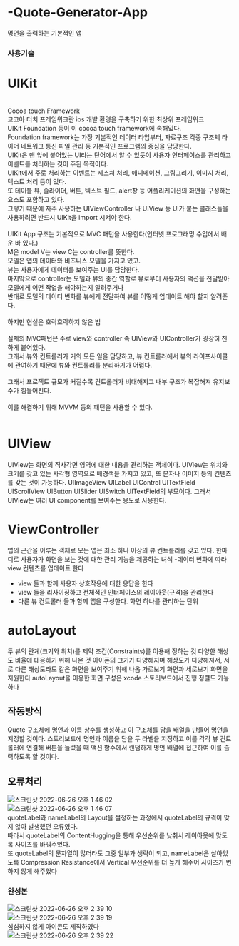# -Quote-Generator-App
명언을 출력하는 기본적인 앱

### 사용기술
# UIKit<br>
<br>
Cocoa touch Framework<br>
코코아 터치 프레임워크란 ios 개발 환경을 구축하기 위한 최상위 프레임워크<br>
UIKit Foundation 등이 이 cocoa touch framework에 속해있다.<br>
Foundation framework는 가장 기본적인 데이터 타입부터, 자료구조 각종 구조체 타이머 네트워크 통신 파일 관리 등 기본적인 프로그램의 중심을 담당한다.<br>
UIKit은 맨 앞에 붙어있는 UI라는 단어에서 알 수 있듯이 사용자 인터페이스를 관리하고 이벤트를 처리하는 것이 주된 목적이다.<br>
UIKit에서 주로 처리하는 이벤트는 제스쳐 처리, 애니메이션, 그림그리기, 이미지 처리, 텍스트 처리 등이 있다.<br>
또 테이블 뷰, 슬라이더, 버튼, 텍스트 필드, alert창 등 어플리케이션의 화면을 구성하는 요소도 포함하고 있다.<br>
그렇기 때문에 자주 사용하는 UIViewController 나 UIView 등 UI가 붙는 클래스들을 사용하려면 반드시 UIKit을 import 시켜야 한다.<br>
<br>
UIKit App 구조는 기본적으로 MVC 패턴을 사용한다(인터넷 프로그래밍 수업에서 배운 바 있다.)<br>
M은 model V는 view C는 controller를 뜻한다.<br>
모델은 앱의 데이터와 비즈니스 모델을 가지고 있고.<br>
뷰는 사용자에게 데이터를 보여주는 UI를 담당한다.<br>
마지막으로 controller는 모델과 뷰의 중간 역할로 뷰로부터 사용자의 액션을 전달받아 모델에게 어떤 작업을 해야하는지 알려주거나<br>
반대로 모델의 데이터 변화를 뷰에게 전달하여 뷰를 어떻게 업데이트 해야 할지 알려준다.<br>
<br>
하지만 현실은 호락호락하지 않은 법<br>
<br>
실제의 MVC패턴은 주로 view와 controller 즉 UIView와 UIController가 굉장히 친하게 붙어있다.<br>
그래서 뷰와 컨트롤러가 거의 모든 일을 담당하고, 뷰 컨트롤러에서 뷰의 라이프사이클에 관여하기 때문에 뷰와 컨트롤러를 분리하기가 어렵다.<br>
<br>
그래서 프로젝트 규모가 커질수록 컨트롤러가 비대해지고 내부 구조가 복잡해져 유지보수가 힘들어진다.<br>
<br>
이를 해결하기 위해 MVVM 등의 패턴을 사용할 수 있다.<br>
<br>


# UIView
UIView는 화면의 직사각면 영역에 대한 내용을 관리하는 객체이다.
UIView는 위치와 크기를 갖고 있는 사각형 영역으로 배경색을 가지고 있고, 또 문자나 이미지 등의 컨텐츠를 갖는 것이 가능하다.
UIImageView UILabel UIControl UITextField UIScrollView UIButton UISlider UISwitch UITextField의 부모이다.
그래서 UIView는 여러 UI component를 보여주는 용도로 사용한다.

# ViewController
앱의 근간을 이루는 객체로 모든 앱은 최소 하나 이상의 뷰 컨트롤러를 갖고 있다.
한마디로 사용자가 화면을 보는 것에 대한 관리 기능을 제공하는 녀석
-데이터 변화에 따라 view 컨텐츠를 업데이트 한다
- view 들과 함께 사용자 상호작용에 대한 응답을 한다
- view 들을 리사이징하고 전체적인 인터페이스의 레이아웃(규격)을 관리한다
- 다른 뷰 컨트롤러 들과 함께 앱을 구성한다.
화면 하나를 관리하는 단위

# autoLayout
두 뷰의 관계(크기와 위치)를 제약 조건(Constraints)를 이용해 정하는 것
다양한 해상도 비율에 대응하기 위해 나온 것
아이폰의 크기가 다양해지며 해상도가 다양해져서, 서로 다른 해상도라도 같은 화면을 보여주기 위해 나옴
가로보기 화면과 세로보기 화면을 지원한다
autoLayout을 이용한 화면 구성은 xcode 스토리보드에서 진행
정렬도 가능하다


## 작동방식
Quote 구조체에 명언과 이름 상수를 생성하고
이 구조체를 담을 배열을 만들어 명언을 지정할 것이다.
스토리보드에 명언과 이름을 담을 두 라벨을 지정하고 이를 각각 뷰 컨트롤러에 연결해 
버튼을 눌렀을 때 액션 함수에서 랜덤하게 명언 배열에 접근하여 이를 출력하도록 할 것이다.

## 오류처리
![스크린샷 2022-06-26 오후 1 46 02](https://user-images.githubusercontent.com/102133961/175801159-7903f997-62e5-4a4b-a4d7-c1dd410b4a0d.jpg)<br>
![스크린샷 2022-06-26 오후 1 46 07](https://user-images.githubusercontent.com/102133961/175801171-3236a8fe-288a-4a2c-a0b9-c6686fe640e8.jpg)
<br>
quoteLabel과 nameLabel의 Layout을 설정하는 과정에서 quoteLabel의 규격이 맞지 않아 발생했던 오류였다.<br>
따라서 quoteLabel의 ContentHugging을 통해 우선순위를 낮춰서 레이아웃에 맞도록 사이즈를 바꿔주었다.<br>
또 quoteLabel의 문자열이 많더라도 그중 일부가 생략이 되고, nameLabel은 살아있도록 Compression Resistance에서 Vertical 우선순위를 더 높게 해주어 사이즈가 변하지 않게 해주었다<br>


### 완성본
![스크린샷 2022-06-26 오후 2 39 10](https://user-images.githubusercontent.com/102133961/175801297-8b4198d3-da56-47e1-a747-c237f8aaf1ba.jpg)<br>
![스크린샷 2022-06-26 오후 2 39 19](https://user-images.githubusercontent.com/102133961/175801299-fd2c61f9-6204-403d-866d-b968ca7a36b5.jpg)<br>
심심하지 않게 아이콘도 제작하였다<br>
![스크린샷 2022-06-26 오후 2 39 22](https://user-images.githubusercontent.com/102133961/175801300-8e4a70b5-7793-410f-ac4c-7f60367b9887.jpg)<br>


